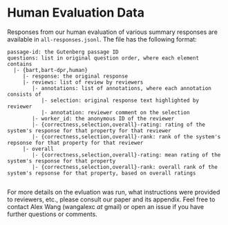# Human Evaluation Data

Responses from our human evaluation of various summary responses are available in `all-responses.jsonl`.
The file has the following format:

```
passage-id: the Gutenberg passage ID
questions: list in original question order, where each element contains
  |- {bart,bart-dpr,human}
     |- response: the original response
     |- reviews: list of review by reviewers
        |- annotations: list of annotations, where each annotation consists of
           |- selection: original response text highlighted by reviewer
           |- annotation: reviewer comment on the selection
        |- worker_id: the anonymous ID of the reviewer
        |- {correctness,selection,overall}-rating: rating of the system's response for that property for that reviewer
        |- {correctness,selection,overall}-rank: rank of the system's repsonse for that property for that reviewer
     |- overall
        |- {correctness,selection,overall}-rating: mean rating of the system's response for that property
        |- {correctness,selection,overall}-rank: overall rank of the system's repsonse for that property, based on overall ratings
    
```

For more details on the evluation was run, what instructions were provided to reviewers, etc., please consult our paper and its appendix.
Feel free to contact Alex Wang (wangalexc _at_ gmail) or open an issue if you have further questions or comments.
